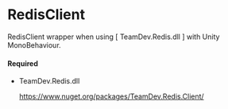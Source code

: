 # RedisClient
RedisClient wrapper when using [ TeamDev.Redis.dll ] with Unity MonoBehaviour.

#### Required

- TeamDev.Redis.dll

	https://www.nuget.org/packages/TeamDev.Redis.Client/
 
